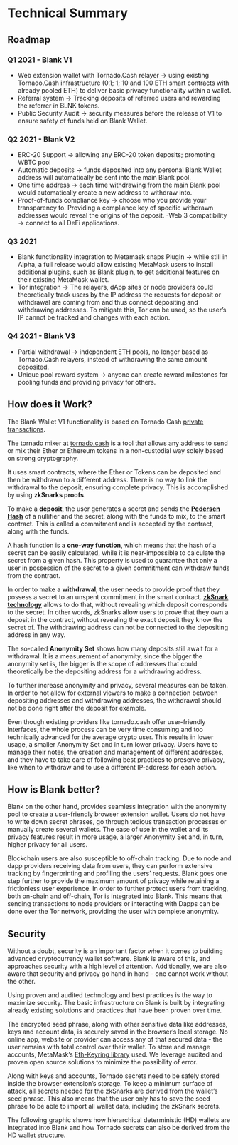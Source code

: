 # Technical Summary

## Roadmap

### Q1 2021 - Blank V1
- Web extension wallet with Tornado.Cash relayer → using existing Tornado.Cash infrastructure (0.1; 1; 10 and 100 ETH smart contracts with already pooled ETH) to deliver basic privacy functionality within a wallet.
- Referral system → Tracking deposits of referred users and rewarding the referrer in BLNK tokens.
- Public Security Audit → security measures before the release of V1 to ensure safety of funds held on Blank Wallet.

### Q2 2021 - Blank V2
- ERC-20 Support → allowing any ERC-20 token deposits; promoting WBTC pool
- Automatic deposits → funds deposited into any personal Blank Wallet address will automatically be sent into the main Blank pool.
- One time address → each time withdrawing from the main Blank pool would automatically create a new address to withdraw into.
- Proof-of-funds compliance key → choose who you provide your transparency to. Providing a compliance key of specific withdrawn addresses would reveal the origins of the deposit.
-Web 3 compatibility → connect to all DeFi applications.

### Q3 2021
- Blank functionality integration to Metamask snaps PlugIn → while still in Alpha, a full release would allow existing MetaMask users to install additional plugins, such as Blank plugin, to get additional features on their existing MetaMask wallet.
- Tor integration → The relayers, dApp sites or node providers could theoretically track users by the IP address the requests for deposit or withdrawal are coming from and thus connect depositing and withdrawing addresses. To mitigate this, Tor can be used, so the user’s IP cannot be tracked and changes with each action.

### Q4 2021 - Blank V3
- Partial withdrawal → independent ETH pools, no longer based as Tornado.Cash relayers, instead of withdrawing the same amount deposited. 
- Unique pool reward system → anyone can create reward milestones for pooling funds and providing privacy for others.


## How does it Work?

The Blank Wallet V1 functionality is based on Tornado Cash [private transactions](https://tornado-cash.medium.com/introducing-private-transactions-on-ethereum-now-42ee915babe0).

The tornado mixer at [tornado.cash](https://tornado.cash/) is a tool that allows any address to send or mix their Ether or Ethereum tokens in a non-custodial way solely based on strong cryptography.

It uses smart contracts, where the Ether or Tokens can be deposited and then be withdrawn to a different address. There is no way to link the withdrawal to the deposit, ensuring complete privacy. This is accomplished by using **zkSnarks proofs**. 

To make a **deposit**, the user generates a secret and sends the [**Pedersen Hash**](https://iden3-docs.readthedocs.io/en/latest/iden3_repos/research/publications/zkproof-standards-workshop-2/pedersen-hash/pedersen.html#pedersen-hash) of a nullifier and the secret, along with the funds to mix, to the smart contract. This is called a commitment and is accepted by the contract, along with the funds.

A hash function is a **one-way function**, which means that the hash of a secret can be easily calculated, while it is near-impossible to calculate the secret from a given hash. This property is used to guarantee that only a user in possession of the secret to a given commitment can withdraw funds from the contract.

In order to make a **withdrawal**, the user needs to provide proof that they possess a secret to an unspent commitment in the smart contract. [**zkSnark technology**](https://consensys.net/blog/blockchain-development/introduction-to-zk-snarks/) allows to do that, without revealing which deposit corresponds to the secret. In other words, zkSnarks allow users to prove that they own a deposit in the contract, without revealing the exact deposit they know the secret of. The withdrawing address can not be connected to the depositing address in any way.

The so-called **Anonymity Set** shows how many deposits still await for a withdrawal. It is a measurement of anonymity, since the bigger the anonymity set is, the bigger is the scope of addresses that could theoretically be the depositing address for a withdrawing address.

To further increase anonymity and privacy, several measures can be taken. In order to not allow for external viewers to make a connection between depositing addresses and withdrawing addresses, the withdrawal should not be done right after the deposit for example.

Even though existing providers like tornado.cash offer user-friendly interfaces, the whole process can be very time consuming and too technically advanced for the average crypto user. This results in lower usage, a smaller Anonymity Set and in turn lower privacy. Users have to manage their notes, the creation and management of different addresses, and they have to take care of following best practices to preserve privacy, like when to withdraw and to use a different IP-address for each action.

## How is Blank better? 

Blank on the other hand, provides seamless integration with the anonymity pool to create a user-friendly browser extension wallet. Users do not have to write down secret phrases, go through tedious transaction processes or manually create several wallets. The ease of use in the wallet and its privacy features result in more usage, a larger Anonymity Set and, in turn, higher privacy for all users.

Blockchain users are also susceptible to off-chain tracking. Due to node and dapp providers receiving data from users, they can perform extensive tracking by fingerprinting and profiling the users’ requests. Blank goes one step further to provide the maximum amount of privacy while retaining a frictionless user experience. In order to further protect users from tracking, both on-chain and off-chain, Tor is integrated into Blank. This means that sending transactions to node providers or interacting with Dapps can be done over the Tor network, providing the user with complete anonymity.

## Security

Without a doubt, security is an important factor when it comes to building advanced cryptocurrency wallet software. Blank is aware of this, and approaches security with a high level of attention. Additionally, we are also aware that security and privacy go hand in hand - one cannot work without the other.

Using proven and audited technology and best practices is the way to maximize security. The basic infrastructure on Blank is built by integrating already existing solutions and practices that have been proven over time.

The encrypted seed phrase, along with other sensitive data like addresses, keys and account data, is securely saved in the browser’s local storage. No online app, website or provider can access any of that secured data - the user remains with total control over their wallet. To store and manage accounts, MetaMask’s [Eth-Keyring library](https://github.com/MetaMask/KeyringController) used. We leverage audited and proven open source solutions to minimize the possibility of error.

Along with keys and accounts, Tornado secrets need to be safely stored inside the browser extension’s storage. To keep a minimum surface of attack, all secrets needed for the zkSnarks are derived from the wallet’s seed phrase. This also means that the user only has to save the seed phrase to be able to import all wallet data, including the zkSnark secrets.

The following graphic shows how hierarchical deterministic (HD) wallets are integrated into Blank and how Tornado secrets can also be derived from the HD wallet structure.
